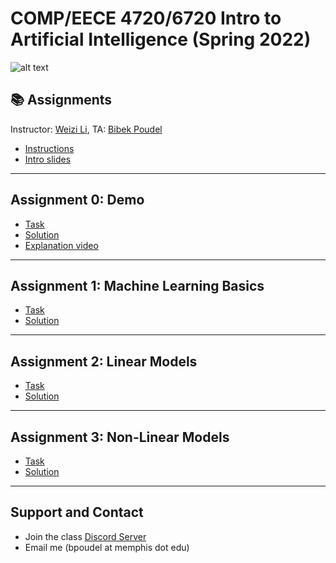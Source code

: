 # COMP/EECE 4720/6720 Intro to Artificial Intelligence (Spring 2022)

![alt text](https://github.com/poudel-bibek/Intro-to-AI-Assignments/blob/gh-pages/assets/css/img_1.jpg?raw=true)

## 📚 Assignments
Instructor: [Weizi Li](https://weizi-li.github.io/), TA: [Bibek Poudel](https://poudel-bibek.github.io)

- [Instructions](instructions.md)
- [Intro slides](bots.md)

---
## Assignment 0: Demo
  
  - [Task](https://colab.research.google.com/drive/1LhCm0wje6OgzFyLYF6Z1R373qhLHkHO4?usp=sharing)
  - [Solution](https://colab.research.google.com/drive/1DCHnrJhFzRJGcNhJ770ulZjaivoaYZoW?usp=sharing)
  - [Explanation video](https://youtu.be/yC_VRmdHeXs)
 
---
## Assignment 1: Machine Learning Basics
  
  - [Task](https://colab.research.google.com/drive/1fDAIPerBr8kEvEEFzgaPf24Lop8tk9uZ?usp=sharing)
  - <div class="text-gray"><a href="after_class.md">Solution</a></div>
 
<!--[A1 Solution](https://colab.research.google.com/drive/1ry2z8OTX90KME9tfMItvmw0RteKlLIiN?usp=sharing)-->

---
## Assignment 2: Linear Models

  - [Task](https://colab.research.google.com/drive/17anz72YbO3cnM3ry9wy4aDCLyGYWqxQL?usp=sharing)
  - [Solution](after_class.md)
  
 <!--[A2 Solution](https://colab.research.google.com/drive/1y3m0rTYrSEvFRPbIPgYuxrTcYKi89GQG?usp=sharing)-->
 
 ---
## Assignment 3: Non-Linear Models

  - [Task](https://colab.research.google.com/drive/1WZFbN8GbXK9OwfS0rE74LVM2ZqT6wWR7?usp=sharing)
  - [Solution](after_class.md)
  
 <!--[A3 Solution](https://colab.research.google.com/drive/1G6HND9_p6HE0GCEaCpflt85ngOMqZdn4?usp=sharing)-->
 
---
## Support and Contact
  - Join the class [Discord Server](https://discord.gg/pGbxNGNT)
  - Email me (bpoudel at memphis dot edu)
